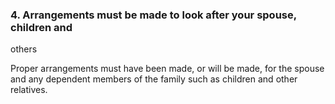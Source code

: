 ###  4\. Arrangements must be made to look after your spouse, children and
others

Proper arrangements must have been made, or will be made, for the spouse and
any dependent members of the family such as children and other relatives.
